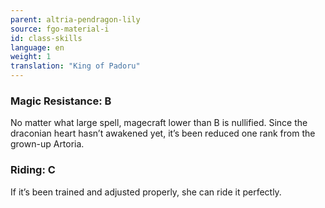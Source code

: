 ```yaml
---
parent: altria-pendragon-lily
source: fgo-material-i
id: class-skills
language: en
weight: 1
translation: "King of Padoru"
---
```


### Magic Resistance: B

No matter what large spell, magecraft lower than B is nullified.
Since the draconian heart hasn’t awakened yet, it’s been reduced one rank from the grown-up Artoria.

### Riding: C

If it’s been trained and adjusted properly, she can ride it perfectly.
